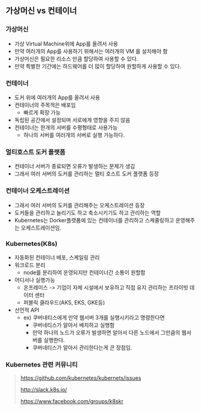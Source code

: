 ## 가상머신 vs 컨테이너

### 가상머신
  - 가상 Virtual Machine위에 App를 올려서 사용
  - 만약 여러개의 App를 사용하기 위해서는 여러개의 VM 를 설치해야 함
  - 가상머신은 필요한 리소스 만큼 할당하여 사용할 수 있다.
  - 만약 특별한 기간에는 하드웨어를 더 많이 할당하여 원할하게 사용할 수 있다.

### 컨테이너
  - 도커 위에 여러개의 App를 올려서 사용
  - 컨테이너의 주목적은 배포임
    - 빠르게 확장 가능
  - 독립된 공간에서 설정되며 서로에게 영향을 주지 않음
  - 컨테이너는 한개의 서버를 수평형태로 사용가능
    - 하나의 서버를 여러개의 서버로 실행 가능하다.

### 멀티호스트 도커 플랫폼
  - 컨테이너 서버가 종료되면 오류가 발생하는 문제가 생김
  - 그래서 여러 서버의 도커를 관리하는 멀티 호스트 도커 플랫폼 등장

### 컨테이너 오케스트레이션
  - 그래서 여러 서버의 도커를 관리해주는 오케스트레이션 등장
  - 도커들을 관리하고 늘리기도 하고 축소시키기도 하고 관리하는 역할
  - Kubernetes는 Dorker플랫폼에 있는 컨테이너를 관리하고 스케줄링하고 운영해주는 오케스트레이션임.

### Kubernetes(K8s)  
  - 자동화된 컨테이너 배포, 스케일링 관리
  - 워크로드 분리
    - node를 분리하여 운영되지만 컨테이너간 소통이 원할함
  - 어디서나 실행가능
    - 온프레미스 -> 기업이 자체 시설에서 보유하고 직접 유지 관리하는 프라이빗 데이터 센터
    - 퍼블릭 클라우드(AKS, EKS, GKE등)
  - 선언적 API
    - ex) 쿠버네티스에게 만약 웹서버 3개를 실행시키라고 명령한다면
      - 쿠버네티스가 알아서 배치하고 실행함
      - 만약 하나의 노드가 오류가 발생하면 알아서 다른 노드에서 그만큼의 웹서버를 실행한다.
      - 쿠버네티스가 알아서 관리한다는게 큰 장점임.

### Kubernetes 관련 커뮤니티
> https://github.com/kubernetes/kubernets/issues
> 
> http://slack.k8s.io/
>
> https://www.facebook.com/groups/k8skr
      
    


